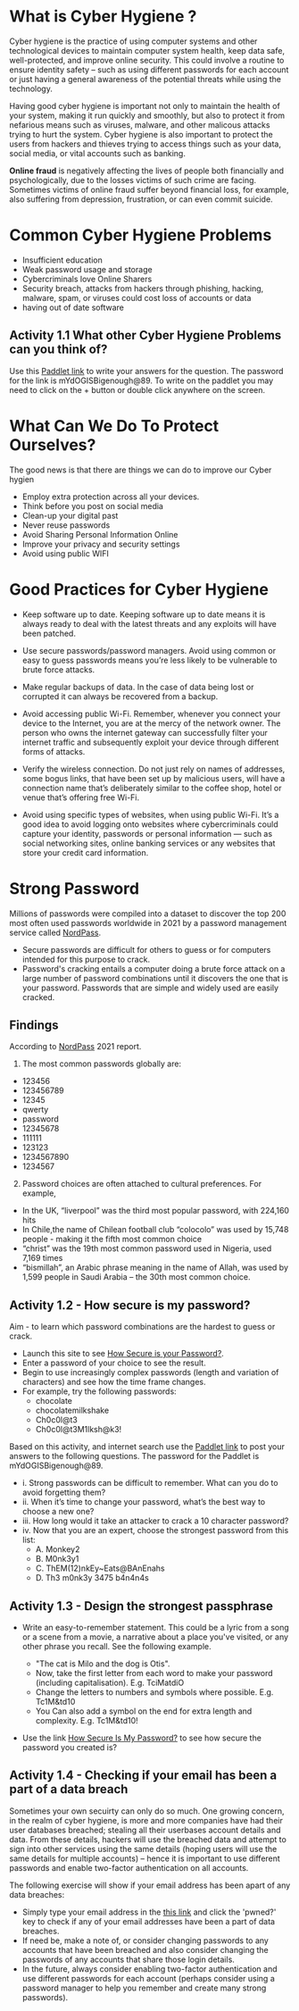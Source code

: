 # What is Cyber Hygiene ?
Cyber hygiene is the practice of using computer systems and other technological devices to maintain computer system health, keep data safe, well-protected, and improve online security. This could involve a routine to ensure identity safety – such as using different passwords for each account or just having a general awareness of the potential threats while using the technology. 

Having good cyber hygiene is important not only to maintain the health of your system, making it run quickly and smoothly, but also to protect it from nefarious means such as viruses, malware, and other malicous attacks trying to hurt the system. Cyber hygiene is also important to protect the users from hackers and thieves trying to access things such as your data, social media, or vital accounts such as banking.

**Online fraud** is negatively affecting the lives of people both financially and psychologically, due to the losses victims of such crime are facing. Sometimes victims of online fraud suffer beyond financial loss, for example, also suffering from depression, frustration, or can even commit suicide.

# Common Cyber Hygiene Problems
* Insufficient education
* Weak password usage and storage 
* Cybercriminals love Online Sharers
* Security breach, attacks from hackers through phishing, hacking, malware, spam, or viruses could cost loss of accounts or data
* having out of date software 

## Activity 1.1 What other Cyber Hygiene Problems can you think of?
Use this [Paddlet link](https://yorksj.padlet.org/ausman3/3lqgt6gngnumchap) to write your answers for the question. The password for the link is mYdOGISBigenough@89. To write on the paddlet you may need to click on the + button or double click anywhere on the screen.

# What Can We Do To Protect Ourselves?
The good news is that there are things we can do to improve our Cyber hygien 
* Employ extra protection across all your devices.
* Think before you post on social media 
* Clean-up your digital past
* Never reuse passwords
* Avoid Sharing Personal Information Online
* Improve your privacy and security settings
* Avoid using public WIFI

# Good Practices for Cyber Hygiene

* Keep software up to date. Keeping software up to date means it is always ready to deal with the latest threats and any exploits will have been patched.

* Use secure passwords/password managers. Avoid using common or easy to guess passwords means you’re less likely to be vulnerable to brute force attacks. 

* Make regular backups of data. In the case of data being lost or corrupted it can always be recovered from a backup.

* Avoid accessing public Wi-Fi. Remember, whenever you connect your device to the Internet, you are at the mercy of the network owner. The person who owns the internet gateway can successfully filter your internet traffic and subsequently exploit your device through different forms of attacks.

* Verify the wireless connection. Do not just rely on names of addresses, some bogus links, that have been set up by malicious users, will have a connection name that’s deliberately similar to the coffee shop, hotel or venue that’s offering free Wi-Fi.

* Avoid using specific types of websites, when using public Wi-Fi. It’s a good idea to avoid logging onto websites where cybercriminals could capture your identity, passwords or personal information — such as social networking sites, online banking services or any websites that store your credit card information. 

# Strong Password #
Millions of passwords were compiled into a dataset to discover the top 200 most often used passwords worldwide in 2021 by a password management service called [NordPass](https://nordpass.com/most-common-passwords-list/).

* Secure passwords are difficult for others to guess or for computers intended for this purpose to crack.
* Password's cracking entails a computer doing a brute force attack on a large number of password combinations until it discovers the one that is your password. Passwords that are simple and widely used are easily cracked.

## Findings ##
According to [NordPass](https://nordpass.com/most-common-passwords-list/) 2021 report.

1. The most common passwords globally are: 
* 123456
* 123456789
* 12345
* qwerty
* password
* 12345678
* 111111
* 123123
* 1234567890
* 1234567

2. Password choices are often attached to cultural preferences. For example,
 
* In the UK, “liverpool” was the third most popular password, with 224,160 hits
* In Chile,the name of Chilean football club “colocolo” was used by 15,748 people - making it the fifth most common choice
* “christ” was the 19th most common password used in Nigeria, used 7,169 times
* “bismillah”, an Arabic phrase meaning in the name of Allah, was used by 1,599 people in Saudi Arabia – the 30th most common choice.


## Activity 1.2 - How secure is my password? ## 
Aim - to learn which password combinations are the hardest to guess or crack.

* Launch this site to see [How Secure is your Password?](https://www.security.org/how-secure-is-my-password/).
* Enter a password of your choice to see the result.
* Begin to use increasingly complex passwords (length and variation of characters) and see how the time frame changes. 
* For example, try the following passwords:
   - chocolate
   - chocolatemilkshake
   - Ch0c0l@t3
   - Ch0c0l@t3M1lksh@k3!
   
Based on this activity, and internet search use the [Paddlet link](https://yorksj.padlet.org/ausman3/jewean593fvgbgqu) to post your answers to the following questions. The password for the Paddlet is mYdOGISBigenough@89.

* i. Strong passwords can be difficult to remember. What can you do to avoid forgetting them?
* ii. When it’s time to change your password, what’s the best way to choose a new one?
* iii. How long would it take an attacker to crack a 10 character password?
* iv. Now that you are an expert, choose the strongest password from this list:
  - A. Monkey2
  - B. M0nk3y1
  - C. ThEM(12)nkEy~Eats@BAnEnahs
  - D. Th3 m0nk3y 3475 b4n4n4s

## Activity 1.3 - Design the strongest passphrase ##

* Write an easy-to-remember statement. This could be a lyric from a song or a scene from a movie, a narrative about a place you've visited, or any other phrase you recall. See the following example.
  - "The cat is Milo and the dog is Otis".
  - Now, take the first letter from each word to make your password (including capitalisation). E.g. TciMatdiO
  - Change the letters to numbers and symbols where possible. E.g. Tc1M&td10
  - You Can also add a symbol on the end for extra length and complexity. E.g. Tc1M&td10!

* Use the link [How Secure Is My Password?](https://www.security.org/how-secure-is-my-password/) to see how secure the password you created is? 


## Activity 1.4 - Checking if your email has been a part of a data breach ##

Sometimes your own secuirty can only do so much. One growing concern, in the realm of cyber hygiene, is more and more companies have had their user databases breached; stealing all their userbases account details and data. From these details, hackers will use the breached data and attempt to sign into other services using the same details (hoping users will use the same details for multiple accounts) – hence it is important to use different passwords and enable two-factor authentication on all accounts.

The following exercise will show if your email address has been apart of any data breaches:

* Simply type your email address in the [this link](https://haveibeenpwned.com/)  and click the 'pwned?' key to check if any of your email addresses have been a part of data breaches. 
* If need be, make a note of, or consider changing passwords to any accounts that have been breached and also consider changing the passwords of any accounts that share those login details.
* In the future, always consider enabling two-factor authentication and use different passwords for each account (perhaps consider using a password manager to help you remember and create many strong passwords). 





